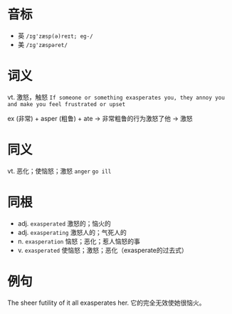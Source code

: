 # 音标

- 英 `/ɪg'zæsp(ə)reɪt; eg-/`
- 美 `/ɪɡ'zæspəret/`

# 词义

vt. 激怒，触怒
`If someone or something exasperates you, they annoy you and make you feel frustrated or upset`



ex (非常) + asper (粗鲁) + ate → 非常粗鲁的行为激怒了他 → 激怒

# 同义

vt. 恶化；使恼怒；激怒
`anger` `go ill`

# 同根

- adj. `exasperated` 激怒的；恼火的
- adj. `exasperating` 激怒人的；气死人的
- n. `exasperation` 恼怒；恶化；惹人恼怒的事
- v. `exasperated` 使恼怒；激怒；恶化（exasperate的过去式）

# 例句

The sheer futility of it all exasperates her.
它的完全无效使她很恼火。


